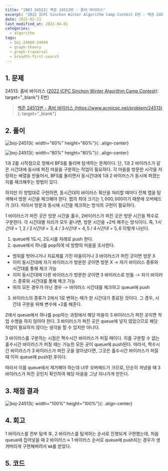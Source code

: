 ```yaml
---
title: "[BOJ 24513] 백준 24513번 - 좀비 바이러스"
excerpt: "2022 ICPC Sinchon Winter Algorithm Camp Contest E번 - 백준 24513번 좀비 바이러스 풀이"
date: 2022-02-21
last_modified_at: 2022-04-01
categories:
  - algorithm
tags:
  - boj-24000-24999
  - graph-theory
  - graph-traversal
  - breadth-first-search
---
```


## 1. 문제
$24513$. 좀비 바이러스 ([2022 ICPC Sinchon Winter Algorithm Camp Contest](https://burningfalls.github.io/contest/2022-swac-baekjoon-contest/){: target="_blank"} E번)

> [백준 24513번 - 좀비 바이러스 (https://www.acmicpc.net/problem/24513)](https://www.acmicpc.net/problem/24513){: target="_blank"}

## 2. 풀이

![boj-24513](https://user-images.githubusercontent.com/30232837/161197339-60839d0e-bb48-483c-83d4-40de983c4a88.png "boj-24513"){: width="60%" height="60%"}{: .align-center}

![boj-24513](https://user-images.githubusercontent.com/30232837/161197385-6588b121-5a28-4013-a814-eb4e16ea261d.png "boj-24513"){: width="80%" height="80%"}{: .align-center}

$1$과 $2$를 시작점으로 정해서 BFS를 돌리며 탐색하는 문제이다. 단, $1$과 $2$ 바이러스가 같은 시간대에 동시에 퍼진 마을을 구분하는 작업이 필요하다. 각 마을을 방문한 시각을 저장하는 배열을 만들어서, BFS를 돌리면서 동시간대에 $1$과 $2$ 바이러스가 동시에 퍼졌는지를 체크해주는 방법이 있다. 

하지만 이 방법대로 구현하면, 동시간대의 바이러스 확산을 처리할 때마다 전체 맵을 탐색해서 방문 시간을 체크해야 한다. 맵의 최대 크기는 $1,000,000$이기 때문에 오버헤드가 크다. 따라서 방문과 동시에 시간을 체크하는 방식의 구현이 필요하다.

$1$ 바이러스가 퍼진 곳은 방문 시간을 홀수, $2$바이러스가 퍼진 곳은 방문 시간을 짝수로 구분한다. 각 시간대별 처리가 모두 끝나면, 방문 시간을 $+2$씩 해주는 방식이다. 즉, $1시간대=1,2$ / $2시간대=3,4$ / $3시간대=4,5$ / $4시간대=5,6$ 이렇게 나뉜다.

1.	queue에 $1$도시, $2$도시를 차례로 push 한다.
2.	queue에서 하나를 pop하여 네 방향의 마을을 조사한다.
- 범위를 벗어나거나 치료제를 가진 마을이거나 $3$ 바이러스가 퍼진 곳이면 방문 X
- 이미 동시간대에 자기 바이러스가 방문한 곳이면 방문 X -> 자기 바이러스 종류와 시간대를 통해 체크 가능
- 이미 동시간대에 다른 바이러스가 방문한 곳이면 $3$ 바이러스로 만듦 -> 자기 바이러스 종류와 시간대를 통해 체크 가능
- 위의 모든 경우가 아닌 경우 -> 바이러스 시간대를 체크하고 queue에 push

3. 바이러스의 종류가 $2$에서 $1$로 변하는 때가 한 시간대가 종료된 것이다. 그 경우, 시간대 구분을 위해 변수에 $+2$를 해준다.

$2$에서 queue에서 하나를 pop하는 과정에서 해당 마을이 $3$ 바이러스가 퍼진 곳이면 작업 수행을 하지 않아야 한다. $3$ 바이러스가 퍼진 곳은 queue에 넣지 않았으므로 해당 작업이 필요하지 않다는 생각을 할 수 있지만 아니다. 

$3$ 바이러스를 구분하는 시점은 짝수시간 바이러스가 퍼질 때이다. 이를 구분할 수 없는 홀수시간 바이러스가 퍼질 때는 가능한 모든 곳이 queue에 push된다. 따라서, 짝수시간 바이러스가 $3$ 바이러스가 퍼진 곳을 알아냈다면, 그곳은 홀수시간 바이러스가 퍼질 때 이미 queue에 push된 후이다. 

따라서 이를 queue에서 제거해야 하는데 너무 오버헤드가 크므로, 단순히 꺼냈을 때 $3$ 바이러스가 퍼진 곳인지 확인하여 해당 마을을 그냥 지나가게 만든다.

## 3. 채점 결과

![boj-24513](https://user-images.githubusercontent.com/30232837/161197432-fad30580-4820-4b1c-9e94-c518538027bc.png "boj-24513"){: width="100%" height="100%"}{: .align-center}

## 4. 회고

$1$ 바이러스를 전부 탐색 후, $2$ 바이러스를 탐색하는 순서로 진행되게 구현했는데, 처음 queue에 집어넣을 때 $2$ 바이러스$\rightarrow$ $1$ 바이러스 순서로 queue에 push되는 경우가 생겨버리게 구현해버려서 `WA`를 받았다.

## 5. 코드

<script src="https://gist.github.com/BurningFalls/056a5647004ef11ee7e1a809c7808efd.js"></script>